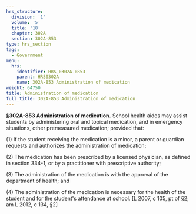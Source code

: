 ```yaml
---
hrs_structure:
  division: '1'
  volume: '5'
  title: '18'
  chapter: 302A
  section: 302A-853
type: hrs_section
tags:
  - Government
menu:
  hrs:
    identifier: HRS_0302A-0853
    parent: HRS0302A
    name: 302A-853 Administration of medication
weight: 64750
title: Administration of medication
full_title: 302A-853 Administration of medication
---
```

**§302A-853 Administration of medication.** School health aides may assist students by administering oral and topical medication, and in emergency situations, other premeasured medication; provided that:

(1) If the student receiving the medication is a minor, a parent or guardian requests and authorizes the administration of medication;

(2) The medication has been prescribed by a licensed physician, as defined in section 334-1, or by a practitioner with prescriptive authority;

(3) The administration of the medication is with the approval of the department of health; and

(4) The administration of the medication is necessary for the health of the student and for the student's attendance at school. [L 2007, c 105, pt of §2; am L 2012, c 134, §2]